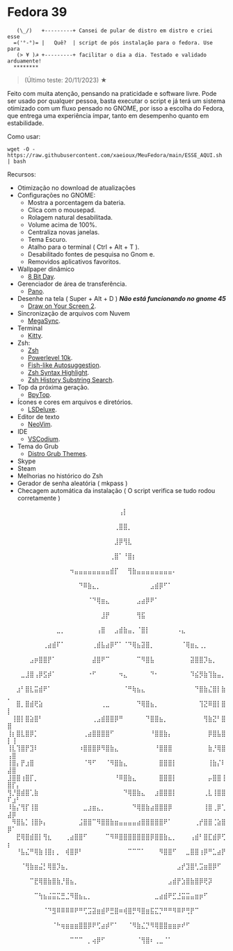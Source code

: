 # Fedora 39

~~~~~~~~~~~~~~~~~~~~~~~~~~~~~~~~~~~~~~~~~~~~~~~~~~~~~~~~~~~~~~~~~~~~~~~~~~~
   (\_/)   +---------+ Cansei de pular de distro em distro e criei esse
  =('°-°)= |   Quê?  | script de pós instalação para o fedora. Use para  
   (> ¥ )☭ +---------+ facilitar o dia a dia. Testado e validado arduamente!
  ********             
~~~~~~~~~~~~~~~~~~~~~~~~~~~~~~~~~~~~~~~~~~~~~~~~~~~~~~~~~~~~~~~~~~~~~~~~~~~

> (Último teste: 20/11/2023) ★ 
  
Feito com muita atenção, pensando na praticidade e software livre.
Pode ser usado por qualquer pessoa, basta executar o script e já terá um sistema otimizado
com um fluxo pensado no GNOME, por isso a escolha do Fedora, que entrega uma experiência ímpar,
tanto em desempenho quanto em estabilidade. 

Como usar:
~~~~~~~~~~~~~~~~~~~~~~~~~~~~~~~~~~~~~~~~~~~~~~~~~~~~~~~~~~~~~~~~~~~~~~~~~~~
wget -O - https://raw.githubusercontent.com/xaeioux/MeuFedora/main/ESSE_AQUI.sh | bash
~~~~~~~~~~~~~~~~~~~~~~~~~~~~~~~~~~~~~~~~~~~~~~~~~~~~~~~~~~~~~~~~~~~~~~~~~~~

Recursos:
* Otimização no download de atualizações
* Configurações no GNOME:
   * Mostra a porcentagem da bateria.
   * Clica com o mousepad.
   * Rolagem natural desabilitada.
   * Volume acima de 100%.
   * Centraliza novas janelas.
   * Tema Escuro.
   * Atalho para o terminal ( Ctrl + Alt + T ).
   * Desabilitado fontes de pesquisa no Gnom e.
   * Removidos aplicativos favoritos.
* Wallpaper dinâmico
   * [8 Bit Day](https://bitday.me/download/).
* Gerenciador de área de transferência.
   * [Pano](https://github.com/oae/gnome-shell-pano). 
* Desenhe na tela ( Super + Alt + D ) ***Não está funcionando no gnome 45***
   * [Draw on Your Screen 2](https://github.com/zhrexl/DrawOnYourScreen2).
* Sincronização de arquivos com Nuvem
   * [MegaSync](https://github.com/meganz/MEGAsync). 
* Terminal
   * [Kitty](https://github.com/kovidgoyal/kitty).
* Zsh:
   * [Zsh](https://github.com/ohmyzsh/ohmyzsh/wiki/Installing-ZSH)
   * [Powerlevel 10k](https://github.com/romkatv/powerlevel10k).
   * [Fish-like Autosuggestion](https://github.com/zsh-users/zsh-autosuggestions).
   * [Zsh Syntax Highlight](https://github.com/zsh-users/zsh-syntax-highlighting).
   * [Zsh History Substring Search](https://github.com/zsh-users/zsh-history-substring-search).
* Top da próxima geração.
   * [BpyTop](https://github.com/aristocratos/bpytop). 
* Ícones e cores em arquivos e diretórios.
   * [LSDeluxe](https://github.com/lsd-rs/lsd).
* Editor de texto
   * [NeoVim](https://github.com/neovim/neovim).
* IDE
   * [VSCodium](https://github.com/VSCodium/vscodium).
* Tema do Grub
   * [Distro Grub Themes](https://github.com/AdisonCavani/distro-grub-themes). 
* Skype
* Steam
* Melhorias no histórico do Zsh
* Gerador de senha aleatória ( mkpass )
* Checagem automática da instalação ( O script verifica se tudo rodou corretamente )

⠀⠀⠀⠀⠀⠀⠀⠀⠀⠀⠀⠀⠀⠀⠀⠀⠀⠀⠀⠀⠀⠀⠀⠀⠀⢠⡇⠀⠀⠀⠀⠀⠀⠀⠀⠀⠀⠀⠀⠀⠀⠀⠀⠀⠀⠀⠀⠀⠀⠀⠀⠀
⠀⠀⠀⠀⠀⠀⠀⠀⠀⠀⠀⠀⠀⠀⠀⠀⠀⠀⠀⠀⠀⠀⠀⠀⢀⣿⣿⡀⠀⠀⠀⠀⠀⠀⠀⠀⠀⠀⠀⠀⠀⠀⠀⠀⠀⠀⠀⠀⠀⠀⠀⠀
⠀⠀⠀⠀⠀⠀⠀⠀⠀⠀⠀⠀⠀⠀⠀⠀⠀⠀⠀⠀⠀⠀⠀⠀⣸⡿⢻⣇⠀⠀⠀⠀⠀⠀⠀⠀⠀⠀⠀⠀⠀⠀⠀⠀⠀⠀⠀⠀⠀⠀⠀⠀
⠀⠀⠀⠀⠀⠀⠀⠀⠀⠀⠀⠀⠀⠀⠀⠀⠀⠀⠀⠀⠀⠀⠀⢀⣿⠁⠘⣿⡆⠀⠀⠀⠀⠀⠀⠀⠀⠀⠀⠀⠀⠀⠀⠀⠀⠀⠀⠀⠀⠀⠀⠀
⠀⠀⠀⠀⠀⠀⠀⠀⠀⠀⠀⠀⠀⠀⠲⣤⣤⣤⣤⣤⣤⣤⣤⣾⡏⠀⠀⢻⣷⣤⣤⣤⣤⣤⣤⣤⣤⠄⠀⠀⠀⠀⠀⠀⠀⠀⠀⠀⠀⠀⠀⠀
⠀⠀⠀⠀⠀⠀⠀⠀⠀⠀⠀⠀⠀⠀⠀⠀⠙⠿⣷⣄⡀⠀⠀⠀⠀⠀⠀⠀⠀⠀⠀⠀⣠⣾⡿⠋⠁⠀⠀⠀⠀⠀⠀⠀⠀⠀⠀⠀⠀⠀⠀⠀
⠀⠀⠀⠀⠀⠀⠀⠀⠀⠀⠀⠀⠀⠀⠀⠀⠀⠀⠈⠙⢿⣶⣄⠀⠀⠀⠀⠀⠀⣠⣴⡿⠟⠁⠀⠀⠀⠀⠀⠀⠀⠀⠀⠀⠀⠀⠀⠀⠀⠀⠀⠀
⠀⠀⠀⠀⠀⠀⠀⠀⠀⠀⠀⠀⠀⠀⠀⠀⠀⠀⠀⠀⠀⣸⡟⠀⠀⠀⠀⠀⠀⢻⣯⠀⠀⠀⠀⠀⠀⠀⠀⠀⠀⠀⠀⠀⠀⠀⠀⠀⠀⠀⠀⠀
⠀⠀⠀⠀⠀⠀⠀⠀⠀⠀⠀⣀⡀⠀⠀⠀⠀⠀⠀⠀⢠⣿⠀⠀⣠⣾⣷⣤⡀⠈⣿⡇⠀⠀⠀⠀⠀⠀⠠⣄⠀⠀⠀⠀⠀⠀⠀⠀⠀⠀⠀⠀
⠀⠀⠀⠀⠀⠀⠀⠀⢀⣴⣾⠏⠁⠀⠀⠀⠀⠀⠀⢀⣾⣧⣴⡿⠋⠁⠈⠙⢿⣦⣽⣿⡀⠀⠀⠀⠀⠀⠀⠈⢿⣶⣄⢀⡀⠀⠀⠀⠀⠀⠀⠀
⠀⠀⠀⠀⠀⣠⡶⣿⣿⡟⠁⠀⠀⠀⠀⠀⠀⠀⠀⣼⣿⠟⠉⠀⠀⠀⠀⠀⠀⠉⠻⣿⣧⠀⠀⠀⠀⠀⠀⠀⠀⣽⣿⣿⡹⣦⡀⠀⠀⠀⠀⠀
⠀⠀⠀⣀⣸⣿⢠⡿⣫⡾⠁⠀⠀⠀⠀⠀⠀⠀⠐⠋⠀⠀⠀⠀⠀⠲⣄⠀⠀⠀⠀⠀⠙⠂⠀⠀⠀⠀⠀⠀⠀⠹⣮⡻⣷⢹⣷⣤⡀⠀⠀⠀
⠀⠀⣰⠃⣿⣇⣭⣾⠟⠁⠀⠀⠀⠀⠀⠀⠀⠀⠀⠀⠀⠀⠀⠀⠀⠀⠈⠛⢷⣦⣄⠀⠀⠀⠀⠀⠀⠀⠀⠀⠀⠀⠙⣿⣷⣌⣿⡇⣷⡀⠀⠀
⠀⠀⣿⡀⣿⣾⢟⣵⠀⠀⠀⠀⠀⠀⠀⠀⠀⠀⠀⠀⠀⢀⣀⠀⠀⠀⠀⠀⠀⠙⢿⣿⣦⡀⠀⠀⠀⠀⠀⠀⠀⠀⠀⢹⣝⠿⣿⡇⣿⡇⠀⠀
⠀⢸⣿⡇⣿⣵⣿⠃⠀⠀⠀⠀⠀⠀⠀⠀⠀⠀⠀⢀⣠⣾⣿⣿⡿⠛⠀⠀⠀⠀⠀⠙⣿⣿⣦⡀⠀⠀⠀⠀⠀⠀⠀⠀⢻⣷⣝⠃⣿⣿⠀⠀
⢸⡆⣿⣇⣿⡿⡁⠀⠀⠀⠀⠀⠀⠀⠀⠀⠀⢀⣴⣿⣿⣿⣿⠋⠀⠀⠀⠀⠀⠀⠀⠀⠘⣿⣿⣷⡄⠀⠀⠀⠀⠀⠀⠀⠀⡿⣿⣧⣿⡇⢸⠀
⢸⣇⢹⣿⡟⣹⠇⠀⠀⠀⠀⠀⠀⠀⠀⠀⠰⣿⣿⣿⡿⠻⣿⣷⣄⠀⠀⠀⠀⠀⠀⠀⠀⠘⣿⣿⣿⠀⠀⠀⠀⠀⠀⠀⠀⣷⡘⢿⣿⢠⣿⠀
⢸⣿⡄⡟⣰⣿⠀⠀⠀⠀⠀⠀⠀⠀⠀⠀⠀⠈⠻⠋⠀⠀⠈⠻⣿⣷⣄⠀⠀⠀⠀⠀⠀⠀⣿⣿⣿⡇⠀⠀⠀⠀⠀⠀⠀⢸⣷⡌⠇⣼⣿⠀
⣸⣿⣿⢰⣿⡏⡀⠀⠀⠀⠀⠀⠀⠀⠀⠀⠀⠀⠀⠀⠀⠀⠀⠀⠘⠿⣿⣷⣄⠀⠀⠀⠀⠀⣿⣿⣿⡇⠀⠀⠀⠀⠀⠀⠀⡤⣿⣿⢸⣿⡏⡄
⢻⡘⣿⣾⣿⢁⣷⠀⠀⠀⠀⠀⠀⠀⠀⠀⠀⠀⠀⠀⠀⠀⠀⠀⠀⠀⠙⢿⣿⣷⣄⠀⠀⣰⣿⣿⣿⡇⠀⠀⠀⠀⠀⠀⢀⣇⢸⣿⣿⠏⣰⠃
⠸⣷⡌⢻⡏⢸⣿⠀⠀⠀⠀⠀⠀⠀⠀⠀⠀⣀⣰⣶⣄⡀⠀⠀⠀⠀⠀⠀⠙⢿⣿⣷⣴⣿⣿⣿⡿⠀⠀⠀⠀⠀⠀⠀⢸⣿⢀⡿⢁⣼⡿⠀
⠀⠻⣿⣧⡁⢸⣿⡷⡄⠀⠀⠀⠀⠀⠀⠀⣨⣿⣿⠉⠻⣿⣿⣷⣶⣤⣤⣤⣤⣴⣿⣿⣿⣿⣿⠟⠁⠀⠀⠀⠀⠀⢀⡞⣿⣿⢈⣵⣿⡿⠁⠀
⠀⠀⣟⢿⣿⣾⣿⡇⢻⣆⠀⠀⠀⢀⣴⣿⣿⠋⠀⠀⠀⠀⠉⠻⠿⣿⣿⣿⣿⣿⣿⣿⡿⣿⣿⣷⣄⡀⠀⠀⠀⢠⣾⠃⣿⣏⣾⡿⢋⡆⠀⠀
⠀⠀⠘⣧⣌⠛⢿⣷⢸⣿⡆⡀⠀⢾⣿⡿⠃⠀⠀⠀⠀⠀⠀⠀⠀⠀⠀⠉⠉⠉⠁⠀⠀⠀⠻⣿⣿⠋⠀⠀⣀⣿⣿⢰⡿⠛⣁⣴⡟⠀⠀⠀
⠀⠀⠀⠈⢻⣷⣶⣬⡃⢿⣿⡹⣦⡀⠀⠀⠀⠀⠀⠀⠀⠀⠀⠀⠀⠀⠀⠀⠀⠀⠀⠀⠀⠀⠀⠀⠀⠀⣠⡞⣹⣿⢃⣩⣶⣿⡿⠋⠀⠀⠀⠀
⠀⠀⠀⠀⠀⠉⣟⢿⣿⣷⣿⣷⡘⣿⣦⡀⠀⠀⠀⠀⠀⠀⠀⠀⠀⠀⠀⠀⠀⠀⠀⠀⠀⠀⠀⠀⣠⣾⡟⣱⣿⣷⣿⡿⢟⡽⠀⠀⠀⠀⠀⠀
⠀⠀⠀⠀⠀⠀⠉⢳⣦⣬⣭⣍⣛⣈⠻⣿⣦⣄⡀⠀⠀⠀⠀⠀⠀⠀⠀⠀⠀⠀⠀⠀⠀⣀⣴⣾⠟⣋⣘⣭⣭⣤⣶⡶⠋⠀⠀⠀⠀⠀⠀⠀
⠀⠀⠀⠀⠀⠀⠀⠀⠈⠙⣻⠿⠿⠿⠿⠟⠛⢋⣩⣽⣶⣾⠟⣛⣿⠶⢾⣿⡛⠻⣿⣶⣯⣍⡙⠛⠛⠻⠿⠟⢛⡟⠉⠀⠀⠀⠀⠀⠀⠀⠀⠀
⠀⠀⠀⠀⠀⠀⠀⠀⠀⠀⠈⠓⢶⣶⣶⣶⣿⣿⡿⠟⢋⣴⡾⠋⠁⠀⠀⠈⠻⣷⣌⡙⠻⢿⣿⣿⣶⣶⡶⠞⠋⠀⠀⠀⠀⠀⠀⠀⠀⠀⠀⠀
⠀⠀⠀⠀⠀⠀⠀⠀⠀⠀⠀⠀⠀⠀⠉⠉⠉⠀⡀⢴⡿⠋⠀⠀⠀⠀⠀⠀⠀⠈⢻⣿⠆⢀⣀⠈⠁⠀⠀⠀⠀⠀⠀⠀⠀⠀
